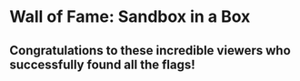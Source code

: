 # Wall of Fame: Sandbox in a Box

## Congratulations to these incredible viewers who successfully found all the flags!

```

```
